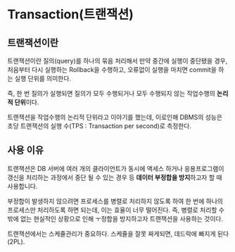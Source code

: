 # Transaction(트랜잭션)

## 트랜잭션이란

트랜잭션이란 질의(query)를 하나의 묶음 처리해서 만약 중간에 실행이 중단됐을 경우, 처음부터 다시 실행하는 Rollback을 수행하고, 오류없이 실행을 마치면 commit을 하는 실행 단위를 의미한다.

즉, 한 번 질의가 실행되면 질의가 모두 수행되거나 모두 수행되지 않는 작업수행의 **논리적 단위**이다.

트랜잭션을 작업수행의 논리적 단위라고 이야기를 했는데, 이로인해 DBMS의 성능은 초당 트랜잭션의 실행 수(TPS : Transaction per second)로 측정한다.

## 사용 이유

트랜잭션은 DB 서버에 여러 개의 클라이언트가 동시에 액세스 하거나 응용프로그램이 갱신을 처리하는 과정에서 중단 될 수 있는 경우 등 **데이터 부정합을 방지**하고자 할 때 사용합니다.

부정합이 발생하지 않으려면 프로세스를 병렬로 처리하지 않도록 하여 한 번에 하나의 프로세스만 처리하도록 하면 되는데, 이는 효율이 너무 떨어진다. 즉, 병렬로 처리할 수 밖에 없는 현실적인 상황으로 인해 ㅜ정합을 방지하고자 트랜잭션을 사용하는 것이다.

트랜잭션에서는 스케쥴관리가 중요하다. 스케쥴을 잘못 짜게되면, 데드락에 빠지게 된다(2PL).

